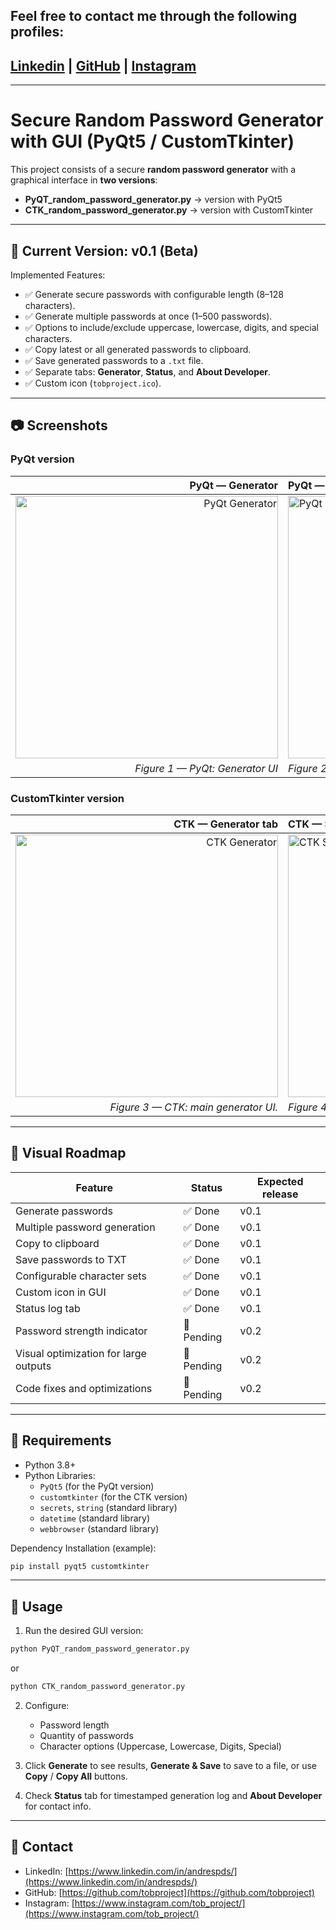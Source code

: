 ## Feel free to contact me through the following profiles:

## [Linkedin](https://www.linkedin.com/in/andrespds/) | [GitHub](https://github.com/tobproject) | [Instagram](https://www.instagram.com/tob_project/)

---

# Secure Random Password Generator with GUI (PyQt5 / CustomTkinter)

This project consists of a secure **random password generator** with a graphical interface in **two versions**:

- **PyQT_random_password_generator.py** → version with PyQt5
- **CTK_random_password_generator.py** → version with CustomTkinter

---

## 📌 Current Version: **v0.1 (Beta)**

Implemented Features:
- ✅ Generate secure passwords with configurable length (8–128 characters).
- ✅ Generate multiple passwords at once (1–500 passwords).
- ✅ Options to include/exclude uppercase, lowercase, digits, and special characters.
- ✅ Copy latest or all generated passwords to clipboard.
- ✅ Save generated passwords to a `.txt` file.
- ✅ Separate tabs: **Generator**, **Status**, and **About Developer**.
- ✅ Custom icon (`tobproject.ico`).

---

## 📷 Screenshots

### PyQt version
<div align="center">

| PyQt — Generator | PyQt — Status & About |
|---:|:---|
| <img src="assets/screenshots/PyQt_pwgen_1.png" alt="PyQt Generator" width="420"/> | <img src="assets/screenshots/PyQt_pwgen_2.png" alt="PyQt Status & About" width="420"/> |
| *Figure 1 — PyQt: Generator UI* | *Figure 2 — PyQt: Status log & About tabs* |

</div>

### CustomTkinter version
<div align="center">

| CTK — Generator tab | CTK — Status & About |
|---:|:---|
| <img src="assets/screenshots/CTK_pwgen_1.png" alt="CTK Generator" width="420"/> | <img src="assets/screenshots/CTK_pwgen_2.png" alt="CTK Status & About" width="420"/> |
| *Figure 3 — CTK: main generator UI.* | *Figure 4 — CTK: Status log & About tabs (link buttons).* |

</div>

---

## 📌 Visual Roadmap

| Feature | Status | Expected release |
|----------------------------------------|----------|------------------|
| Generate passwords | ✅ Done | v0.1 |
| Multiple password generation | ✅ Done | v0.1 |
| Copy to clipboard | ✅ Done | v0.1 |
| Save passwords to TXT | ✅ Done | v0.1 |
| Configurable character sets | ✅ Done | v0.1 |
| Custom icon in GUI | ✅ Done | v0.1 |
| Status log tab | ✅ Done | v0.1 |
| Password strength indicator | 🚧 Pending | v0.2 |
| Visual optimization for large outputs | 🚧 Pending | v0.2 |
| Code fixes and optimizations | 🚧 Pending | v0.2 |

---

## 🔧 Requirements

- Python 3.8+
- Python Libraries:
  - `PyQt5` (for the PyQt version)
  - `customtkinter` (for the CTK version)
  - `secrets`, `string` (standard library)
  - `datetime` (standard library)
  - `webbrowser` (standard library)

Dependency Installation (example):
```bash
pip install pyqt5 customtkinter
```

---

## 📌 Usage

1. Run the desired GUI version:
```bash
python PyQT_random_password_generator.py
```
or
```bash
python CTK_random_password_generator.py
```

2. Configure:
   - Password length
   - Quantity of passwords
   - Character options (Uppercase, Lowercase, Digits, Special)

3. Click **Generate** to see results, **Generate & Save** to save to a file, or use **Copy** / **Copy All** buttons.

4. Check **Status** tab for timestamped generation log and **About Developer** for contact info.

---

## 🔗 Contact

- LinkedIn: [https://www.linkedin.com/in/andrespds/](https://www.linkedin.com/in/andrespds/)
- GitHub: [https://github.com/tobproject](https://github.com/tobproject)
- Instagram: [https://www.instagram.com/tob_project/](https://www.instagram.com/tob_project/)

